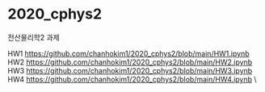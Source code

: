 # 2020_cphys2
전산물리학2 과제

HW1 https://github.com/chanhokim1/2020_cphys2/blob/main/HW1.ipynb \
HW2 https://github.com/chanhokim1/2020_cphys2/blob/main/HW2.ipynb \
HW3 https://github.com/chanhokim1/2020_cphys2/blob/main/HW3.ipynb \
HW4 https://github.com/chanhokim1/2020_cphys2/blob/main/HW4.ipynb \
